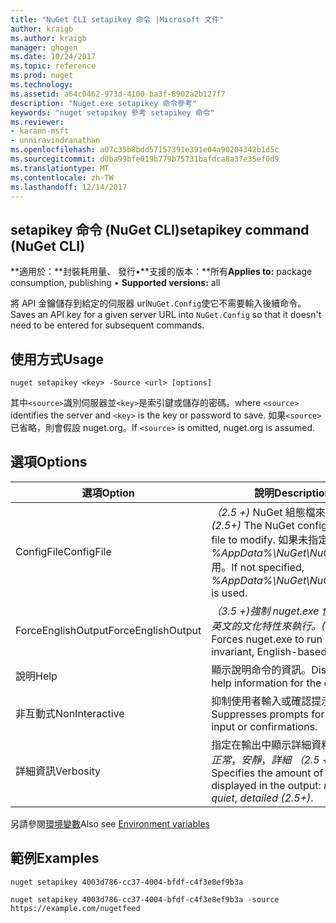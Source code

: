 ```yaml
---
title: "NuGet CLI setapikey 命令 |Microsoft 文件"
author: kraigb
ms.author: kraigb
manager: ghogen
ms.date: 10/24/2017
ms.topic: reference
ms.prod: nuget
ms.technology: 
ms.assetid: a64c0462-973d-4100-ba3f-8902a2b127f7
description: "Nuget.exe setapikey 命令參考"
keywords: "nuget setapikey 參考 setapikey 命令"
ms.reviewer:
- karann-msft
- unniravindranathan
ms.openlocfilehash: a07c35b8bdd57157391e391e04a90204342b1d5c
ms.sourcegitcommit: d0ba99bfe019b779b75731bafdca8a37e35ef0d9
ms.translationtype: MT
ms.contentlocale: zh-TW
ms.lasthandoff: 12/14/2017
---
```

## <a name="setapikey-command-nuget-cli"></a><span data-ttu-id="0958a-104">setapikey 命令 (NuGet CLI)</span><span class="sxs-lookup"><span data-stu-id="0958a-104">setapikey command (NuGet CLI)</span></span>

<span data-ttu-id="0958a-105">**適用於：**封裝耗用量、 發行&bullet;**支援的版本：**所有</span><span class="sxs-lookup"><span data-stu-id="0958a-105">**Applies to:** package consumption, publishing &bullet; **Supported versions:** all</span></span>

<span data-ttu-id="0958a-106">將 API 金鑰儲存到給定的伺服器 url`NuGet.Config`使它不需要輸入後續命令。</span><span class="sxs-lookup"><span data-stu-id="0958a-106">Saves an API key for a given server URL into `NuGet.Config` so that it doesn't need to be entered for subsequent commands.</span></span>

## <a name="usage"></a><span data-ttu-id="0958a-107">使用方式</span><span class="sxs-lookup"><span data-stu-id="0958a-107">Usage</span></span>

```
nuget setapikey <key> -Source <url> [options]
```

<span data-ttu-id="0958a-108">其中`<source>`識別伺服器並`<key>`是索引鍵或儲存的密碼。</span><span class="sxs-lookup"><span data-stu-id="0958a-108">where `<source>` identifies the server and `<key>` is the key or password to save.</span></span> <span data-ttu-id="0958a-109">如果`<source>`已省略，則會假設 nuget.org。</span><span class="sxs-lookup"><span data-stu-id="0958a-109">If `<source>` is omitted, nuget.org is assumed.</span></span>

## <a name="options"></a><span data-ttu-id="0958a-110">選項</span><span class="sxs-lookup"><span data-stu-id="0958a-110">Options</span></span>

| <span data-ttu-id="0958a-111">選項</span><span class="sxs-lookup"><span data-stu-id="0958a-111">Option</span></span> | <span data-ttu-id="0958a-112">說明</span><span class="sxs-lookup"><span data-stu-id="0958a-112">Description</span></span> |
| --- | --- |
| <span data-ttu-id="0958a-113">ConfigFile</span><span class="sxs-lookup"><span data-stu-id="0958a-113">ConfigFile</span></span> | <span data-ttu-id="0958a-114">*（2.5 +)* NuGet 組態檔來修改。</span><span class="sxs-lookup"><span data-stu-id="0958a-114">*(2.5+)* The NuGet configuration file to modify.</span></span> <span data-ttu-id="0958a-115">如果未指定， *%AppData%\NuGet\NuGet.Config*用。</span><span class="sxs-lookup"><span data-stu-id="0958a-115">If not specified, *%AppData%\NuGet\NuGet.Config* is used.</span></span> |
| <span data-ttu-id="0958a-116">ForceEnglishOutput</span><span class="sxs-lookup"><span data-stu-id="0958a-116">ForceEnglishOutput</span></span> | <span data-ttu-id="0958a-117">*（3.5 +)*強制 nuget.exe 使用不變，英文的文化特性來執行。</span><span class="sxs-lookup"><span data-stu-id="0958a-117">*(3.5+)* Forces nuget.exe to run using an invariant, English-based culture.</span></span> |
| <span data-ttu-id="0958a-118">說明</span><span class="sxs-lookup"><span data-stu-id="0958a-118">Help</span></span> | <span data-ttu-id="0958a-119">顯示說明命令的資訊。</span><span class="sxs-lookup"><span data-stu-id="0958a-119">Displays help information for the command.</span></span> |
| <span data-ttu-id="0958a-120">非互動式</span><span class="sxs-lookup"><span data-stu-id="0958a-120">NonInteractive</span></span> | <span data-ttu-id="0958a-121">抑制使用者輸入或確認提示。</span><span class="sxs-lookup"><span data-stu-id="0958a-121">Suppresses prompts for user input or confirmations.</span></span> |
| <span data-ttu-id="0958a-122">詳細資訊</span><span class="sxs-lookup"><span data-stu-id="0958a-122">Verbosity</span></span> | <span data-ttu-id="0958a-123">指定在輸出中顯示詳細資料的數量：*正常*，*安靜*，*詳細 （2.5 +）*。</span><span class="sxs-lookup"><span data-stu-id="0958a-123">Specifies the amount of detail displayed in the output: *normal*, *quiet*, *detailed (2.5+)*.</span></span> |

<span data-ttu-id="0958a-124">另請參閱[環境變數](cli-ref-environment-variables.md)</span><span class="sxs-lookup"><span data-stu-id="0958a-124">Also see [Environment variables](cli-ref-environment-variables.md)</span></span>

## <a name="examples"></a><span data-ttu-id="0958a-125">範例</span><span class="sxs-lookup"><span data-stu-id="0958a-125">Examples</span></span>

```
nuget setapikey 4003d786-cc37-4004-bfdf-c4f3e8ef9b3a

nuget setapikey 4003d786-cc37-4004-bfdf-c4f3e8ef9b3a -source https://example.com/nugetfeed
```
